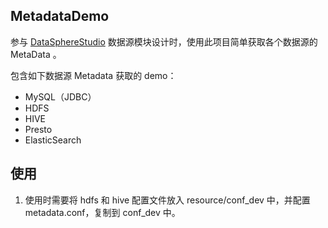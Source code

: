 ## MetadataDemo

参与 [DataSphereStudio](https://github.com/WeBankFinTech/DataSphereStudio) 数据源模块设计时，使用此项目简单获取各个数据源的 MetaData 。

包含如下数据源 Metadata 获取的 demo：

+ MySQL（JDBC）
+ HDFS
+ HIVE
+ Presto
+ ElasticSearch

## 使用

1. 使用时需要将 hdfs 和 hive 配置文件放入 resource/conf_dev 中，并配置 metadata.conf，复制到 conf_dev 中。

